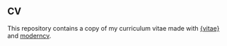 ## CV

This repository contains a copy of my curriculum vitae made with [{vitae}](https://github.com/mitchelloharawild/vitae) and [moderncv](https://www.ctan.org/tex-archive/macros/latex/contrib/moderncv).
